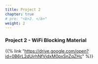 ```yaml
---
title: Project 2
chapter: true
# pre: "<b>2. </b>"
weight: 2
---
```


### Project 2 - WiFi Blocking Material

{{% link "https://drive.google.com/open?id=0B6rL2dUirhNfVjdxM0pxSnZqZHc" %}}
